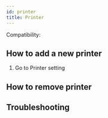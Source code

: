 ```yaml
---
id: printer
title: Printer
---
```


Compatibility:

## How to add a new printer

1.  Go to Printer setting

[//]: # (Add screenshots)

## How to remove printer

## Troubleshooting
